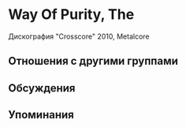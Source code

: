 # Way Of Purity, The

Дискография
"Crosscore" 2010, Metalcore

## Отношения с другими группами


## Обсуждения


## Упоминания

